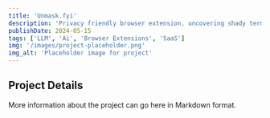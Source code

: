```yaml
---
title: 'Unmask.fyi'
description: 'Privacy friendly browser extension, uncovering shady terms on websites'
publishDate: 2024-05-15
tags: ['LLM', 'Ai', 'Browser Extensions', 'SaaS']
img: '/images/project-placeholder.png'
img_alt: 'Placeholder image for project'
---
```


## Project Details

More information about the project can go here in Markdown format.

